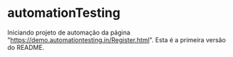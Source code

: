 # automationTesting

Iniciando projeto de automação da página "https://demo.automationtesting.in/Register.html".
Esta é a primeira versão do README.

